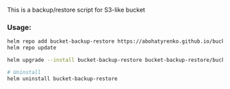 This is a backup/restore script for S3-like bucket

### Usage:
```sh
helm repo add bucket-backup-restore https://abohatyrenko.github.io/bucket-backup-restore/helm
helm repo update

helm upgrade --install bucket-backup-restore bucket-backup-restore/bucket-backup-restore

# Uninstall
helm uninstall bucket-backup-restore
```